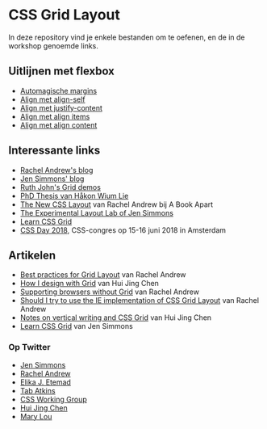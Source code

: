# CSS Grid Layout

In deze repository vind je enkele bestanden om te oefenen, en de in de workshop genoemde links.

## Uitlijnen met flexbox 

* [Automagische margins](https://codepen.io/hidde/pen/mqLGyg)
* [Align met align-self](https://codepen.io/hidde/pen/dZeqGQ)
* [Align met justify-content](https://codepen.io/hidde/pen/QOrVdK)
* [Align met align items](https://codepen.io/hidde/pen/NwMLaR)
* [Align met align content](https://codepen.io/hidde/pen/pdVOar)

## Interessante links

* [Rachel Andrew's blog](https://rachelandrew.co.uk)
* [Jen Simmons' blog](http://jensimmons.com/)
* [Ruth John's Grid demos](https://codepen.io/search/pens/?q=grid&limit=Rumyra)
* [PhD Thesis van Håkon Wium Lie](http://www.wiumlie.no/2006/phd/css.pdf)
* [The New CSS Layout](https://abookapart.com/products/the-new-css-layout) van Rachel Andrew bij A Book Apart
* [The Experimental Layout Lab of Jen Simmons](http://labs.jensimmons.com/)
* [Learn CSS Grid](http://learncssgrid.com)
* [CSS Day 2018](https://cssday.nl/2018), CSS-congres op 15-16 juni 2018 in Amsterdam

## Artikelen

* [Best practices for Grid Layout](https://www.smashingmagazine.com/2018/04/best-practices-grid-layout/) van Rachel Andrew
* [How I design with Grid](https://www.chenhuijing.com/blog/how-i-design-with-css-grid/) van Hui Jing Chen
* [Supporting browsers without Grid](https://www.smashingmagazine.com/2017/11/css-grid-supporting-browsers-without-grid/) van Rachel Andrew
* [Should I try to use the IE implementation of CSS Grid Layout](https://rachelandrew.co.uk/archives/2016/11/26/should-i-try-to-use-the-ie-implementation-of-css-grid-layout/) van Rachel Andrew
* [Notes on vertical writing and CSS Grid](https://www.chenhuijing.com/blog/notes-on-vertical-writing-and-grid/#%F0%9F%91%BE) van Hui Jing Chen
* [Learn CSS Grid](http://jensimmons.com/post/feb-27-2017/learn-css-grid) van Jen Simmons

### Op Twitter

* [Jen Simmons](https://twitter.com/jensimmons)
* [Rachel Andrew](https://twitter.com/rachelandrew)
* [Elika J. Etemad](https://twitter.com/fantasai)
* [Tab Atkins](https://twitter.com/tabatkins)
* [CSS Working Group](https://twitter.com/csswg)
* [Hui Jing Chen](https://twitter.com/hj_chen)
* [Mary Lou](https://twitter.com/crnacura)